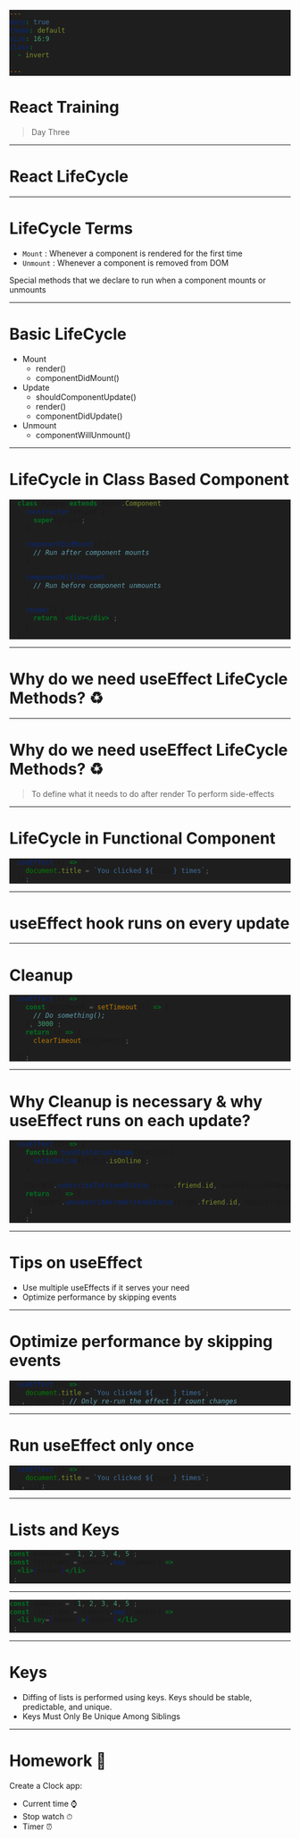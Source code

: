 ```yaml
---
marp: true
theme: default
size: 16:9
class:
  - invert

---
```


<style>
  pre {
    background: #1E1E1E !important;
  }
</style>

# **React** Training
 > Day Three

---

# React **LifeCycle**

---

# LifeCycle Terms

* `Mount` : Whenever a component is rendered for the first time
* `Unmount` : Whenever a component is removed from DOM

Special methods that we declare to run when a component mounts or unmounts

---

# Basic LifeCycle
  * Mount
    * render()
    * componentDidMount()
  * Update
    * shouldComponentUpdate()
    * render()
    * componentDidUpdate()
  * Unmount
    * componentWillUnmount()

---

# LifeCycle in Class Based Component

```jsx
  class MyComp extends React.Component {
    constructor(props) {
      super(props);
    }

    componentDidMount() {
      // Run after component mounts
    }

    componentWillUnmount() {
      // Run before component unmounts
    }

    render() {
      return (<div></div>);
    }
  }
```

---

# Why do we need useEffect **LifeCycle Methods**? ♻️

---

# Why do we need useEffect **LifeCycle Methods**? ♻️
> To define what it needs to do after render
> To perform side-effects

---

# LifeCycle in Functional Component
```jsx
  useEffect(() => {
    document.title = `You clicked ${count} times`;
  });
```

---

# **useEffect** hook runs on every update

---

# Cleanup

```jsx
  useEffect(() => {
    const myTimeout = setTimeout(() => {
      // Do something();
    }, 3000);
    return () => {
      clearTimeout(myTimeout);
    }
  });
```

---

# Why **Cleanup** is necessary & why useEffect runs on each update?

```jsx
  useEffect(() => {
    function handleStatusChange(status) {
      setIsOnline(status.isOnline);
    }

    ChatAPI.subscribeToFriendStatus(props.friend.id, handleStatusChange);
    return () => {
      ChatAPI.unsubscribeFromFriendStatus(props.friend.id, handleStatusChange);
    };
  });
```

---

# Tips on **useEffect**

* Use multiple useEffects if it serves your need
* Optimize performance by skipping events

---

# Optimize performance by skipping events

```jsx
  useEffect(() => {
    document.title = `You clicked ${count} times`;
  }, [count]); // Only re-run the effect if count changes
```

---

# Run useEffect only once

```jsx
  useEffect(() => {
    document.title = `You clicked ${count} times`;
  }, []);
```

---

# Lists and Keys
  
  ```jsx
  const numbers = [1, 2, 3, 4, 5];
  const listItems = numbers.map((number) =>
    <li>{number}</li>
  );
  ```

---

  ```jsx
  const numbers = [1, 2, 3, 4, 5];
  const listItems = numbers.map((number) =>
    <li key={number}>{number}</li>
  );
  ```

---

# Keys

* Diffing of lists is performed using keys. Keys should be stable, predictable, and unique.
* Keys Must Only Be Unique Among Siblings

---

# Homework 🏡

  Create a Clock app:
  * Current time ⌚️
  * Stop watch ⏱
  * Timer ⏰
